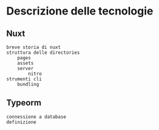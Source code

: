 # Descrizione delle tecnologie

## Nuxt
	breve storia di nuxt
	struttura delle directories
		pages
		assets
		server
			nitro
	strumenti cli
		bundling

## Typeorm
	connessione a database
	definizione

